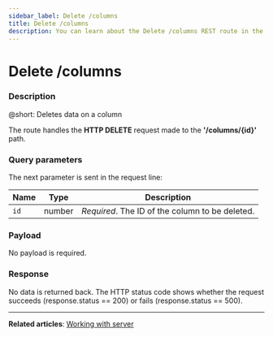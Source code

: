 ```yaml
---
sidebar_label: Delete /columns
title: Delete /columns
description: You can learn about the Delete /columns REST route in the documentation of the DHTMLX JavaScript Kanban library. Browse developer guides and API reference, try out code examples and live demos, and download a free 30-day evaluation version of DHTMLX Kanban.
---
```


# Delete /columns

### Description

@short: Deletes data on a column

The route handles the **HTTP DELETE** request made to the **'/columns/{id}'** path. 

### Query parameters

The next parameter is sent in the request line:

| Name       | Type        | Description |
| ----------- | ----------- | ----------- |
| `id`       |  number   | *Required*. The ID of the column to be deleted.|

### Payload

No payload is required.

### Response

No data is returned back. The HTTP status code shows whether the request succeeds (response.status == 200) or fails (response.status == 500).


---

**Related articles**: [Working with server](guides/working_with_server.md)
